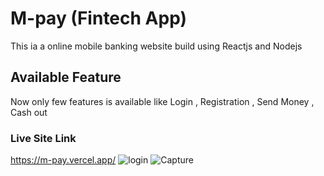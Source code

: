 
# M-pay (Fintech App) 

This ia a online mobile banking website  build using Reactjs and Nodejs 

## Available Feature 
Now only few features is available like Login , Registration , Send Money , Cash out 

### Live Site Link 

https://m-pay.vercel.app/
![login](https://github.com/MasudRana15924/fintech-frontend/assets/125243201/5bc56ed0-a82f-45a1-8f67-ab89a7c73274)
![Capture](https://github.com/MasudRana15924/fintech-frontend/assets/125243201/40e757db-2a6b-45f1-bad1-0192beaa0e3a)
